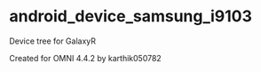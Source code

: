 android_device_samsung_i9103
============================

Device tree for GalaxyR

Created for OMNI 4.4.2 by karthik050782
